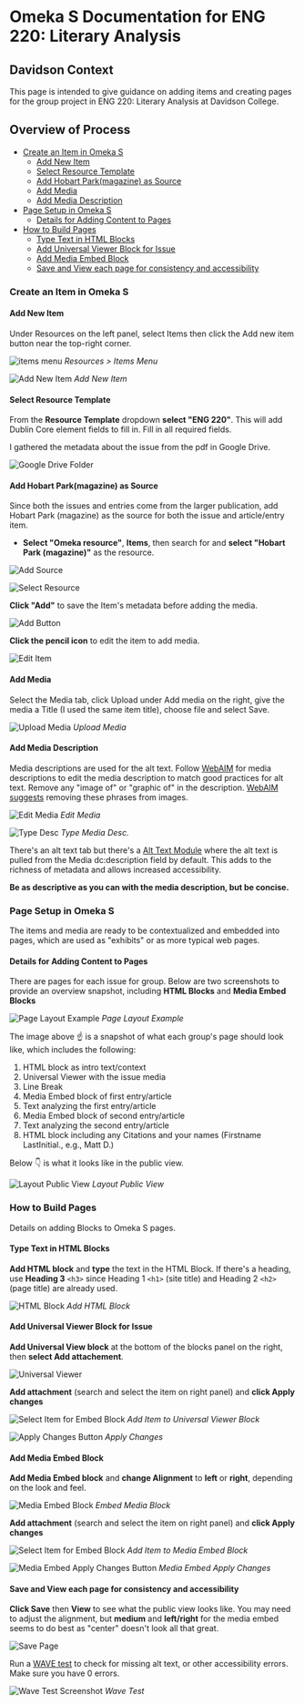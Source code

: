 # Omeka S Documentation for ENG 220: Literary Analysis
<!-- no toc -->
## Davidson Context
<!-- no toc -->
This page is intended to give guidance on adding items and creating pages for the group project in ENG 220: Literary Analysis at Davidson College.

## Overview of Process

- [Create an Item in Omeka S](#create-an-item-in-omeka-s)
  - [Add New Item](#add-new-item)
  - [Select Resource Template](#select-resource-template)
  - [Add Hobart Park(magazine) as Source](#add-hobart-parkmagazine-as-source)
  - [Add Media](#add-media)
  - [Add Media Description](#add-media-description)
- [Page Setup in Omeka S](#page-setup-in-omeka-s)
  - [Details for Adding Content to Pages](#details-for-adding-content-to-pages)
- [How to Build Pages](#how-to-build-pages)
  - [Type Text in HTML Blocks](#type-text-in-html-blocks)
  - [Add Universal Viewer Block for Issue](#add-universal-viewer-block-for-issue)
  - [Add Media Embed Block](#add-media-embed-block)
  - [Save and View each page for consistency and accessibility](#save-and-view-each-page-for-consistency-and-accessibility)

### Create an Item in Omeka S

#### Add New Item

Under Resources on the left panel, select Items then click the Add new item button near the top-right corner.

![items menu](./help_files/Items_Menu.png "Item Menu")
*Resources > Items Menu*

![Add New Item](./help_files/Add_New_Item_Button.png "Add New Item")
*Add New Item*

#### Select Resource Template

From the **Resource Template** dropdown **select "ENG 220"**. This will add Dublin Core element fields to fill in. Fill in all required fields.

I gathered the metadata about the issue from the pdf in Google Drive.

![Google Drive Folder](./help_files/Hobart_Park_Drive_Folder.png "Drive Folder of Issues")

#### Add Hobart Park(magazine) as Source

Since both the issues and entries come from the larger publication, add Hobart Park (magazine) as the source for both the issue and article/entry item.

- **Select "Omeka resource"**, **Items**, then search for and **select "Hobart Park (magazine)"** as the resource.

![Add Source](help_files/Source_Item.png "Add Source to item")

![Select Resource](help_files/Source_Select_Resource.png "Select Resource Button")

**Click "Add"** to save the Item's metadata before adding the media.

![Add Button](./help_files/Add_Items_Button.png "Add button for an item")

**Click the pencil icon** to edit the item to add media.

![Edit Item](./help_files/Edit_Item.png "Pencil edit button")

#### Add Media

Select the Media tab, click Upload under Add media on the right, give the media a Title (I used the same item title), choose file and select Save.

![Upload Media](./help_files/New_Item_Media.png "Upload Media")
*Upload Media*

#### Add Media Description

Media descriptions are used for the alt text. Follow [WebAIM](https://webaim.org/techniques/alttext/#context) for media descriptions to edit the media description to match good practices for alt text. Remove any "image of" or "graphic of" in the description. [WebAIM suggests](https://webaim.org/techniques/alttext/#context) removing these phrases from images.

![Edit Media](./help_files/Edit_Media.png "Edit Media")
*Edit Media*

![Type Desc](./help_files/Edit_Media_Desc_Alt.png "Type Media Desc.")
*Type Media Desc.*

There's an alt text tab but there's a [Alt Text Module](https://github.com/zerocrates/AltText) where the alt text is pulled from the Media dc:description field by default. This adds to the richness of metadata and allows increased accessibility.

**Be as descriptive as you can with the media description, but be concise.**

### Page Setup in Omeka S

The items and media are ready to be contextualized and embedded into pages, which are used as "exhibits" or as more typical web pages.

#### Details for Adding Content to Pages

There are pages for each issue for group. Below are two screenshots to provide an overview snapshot, including **HTML Blocks** and **Media Embed Blocks**

![Page Layout Example](./help_files/New_Page_Setup.png "Page Layout Example")
*Page Layout Example*

The image above :point_up: is a snapshot of what each group's page should look like, which includes the following:

1. HTML block as intro text/context
2. Universal Viewer with the issue media
3. Line Break
4. Media Embed block of first entry/article
5. Text analyzing the first entry/article
6. Media Embed block of second entry/article
7. Text analyzing the second entry/article
8. HTML block including any Citations and your names (Firstname LastInitial., e.g., Matt D.)

Below :point_down: is what it looks like in the public view.

![Layout Public View](./help_files/New_Page_Setup_Public.png "Layout Public View")
*Layout Public View*

### How to Build Pages

Details on adding Blocks to Omeka S pages.

#### Type Text in HTML Blocks

**Add HTML block** and **type** the text in the HTML Block. If there's a heading, use **Heading 3** `<h3>` since Heading 1 `<h1>` (site title) and Heading 2 `<h2>` (page title) are already used.

![HTML Block](./help_files/Add_HTML_Block.png "Add HTML Block")
*Add HTML Block*

#### Add Universal Viewer Block for Issue

**Add Universal View block** at the bottom of the blocks panel on the right, then **select Add attachement**.

![Universal Viewer](./help_files/Universal_Viewer_Add.png "Add Universal Viewer block")

**Add attachment** (search and select the item on right panel) and **click Apply changes**

![Select Item for Embed Block](./help_files/Quick_Add_Item.png "Add Media to Embed")
*Add Item to Universal Viewer Block*

![Apply Changes Button](./help_files/Embed_Media_Apply_Changes.png "Apply Changes")
*Apply Changes*

#### Add Media Embed Block

**Add Media Embed block** and **change Alignment** to **left** or **right**, depending on the look and feel.

![Media Embed Block](./help_files/Embed_Media_Block.png "Media Embed")
*Embed Media Block*

**Add attachment** (search and select the item on right panel) and **click Apply changes**

![Select Item for Embed Block](./help_files/Quick_Add_Item.png "Add Media to Embed")
*Add Item to Media Embed Block*

![Media Embed Apply Changes Button](./help_files/Embed_Media_Apply_Changes.png "Media Embed Apply Changes")
*Media Embed Apply Changes*

#### Save and View each page for consistency and accessibility

**Click Save** then **View** to see what the public view looks like. You may need to adjust the alignment, but **medium** and **left/right** for the media embed seems to do best as "center" doesn't look all that great.

![Save Page](./help_files/Save_Page.png "Save button")

Run a [WAVE test](https://wave.webaim.org/) to check for missing alt text, or other accessibility errors. Make sure you have 0 errors.

![Wave Test Screenshot](./help_files/WAVE_Test.png "Wave Test")
*Wave Test*
